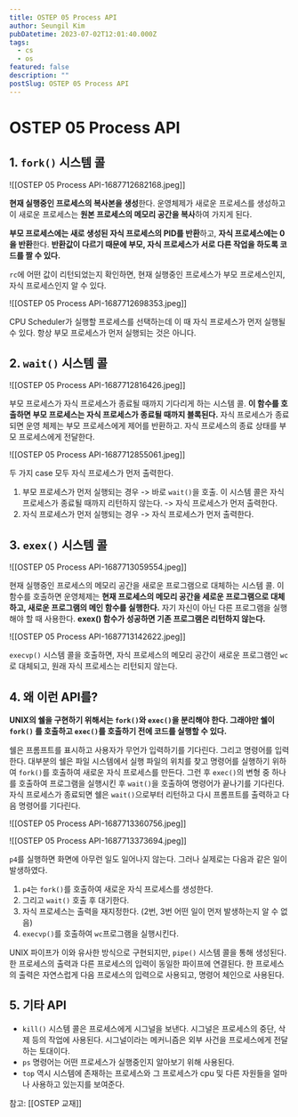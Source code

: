 ```yaml
---
title: OSTEP 05 Process API
author: Seungil Kim
pubDatetime: 2023-07-02T12:01:40.000Z
tags:
  - cs
  - os
featured: false
description: ""
postSlug: OSTEP 05 Process API
---
```

# OSTEP 05 Process API

## 1. `fork()` 시스템 콜

![[OSTEP 05 Process API-1687712682168.jpeg]]

**현재 실행중인 프로세스의 복사본을 생성**한다. 운영체제가 새로운 프로세스를 생성하고 이 새로운 프로세스는 **원본 프로세스의 메모리 공간을 복사**하여 가지게 된다.

**부모 프로세스에는 새로 생성된 자식 프로세스의 PID를 반환**하고, **자식 프로세스에는 0을 반환**한다. **반환값이 다르기 때문에 부모, 자식 프로세스가 서로 다른 작업을 하도록 코드를 짤 수 있다.**

`rc`에 어떤 값이 리턴되었는지 확인하면, 현재 실행중인 프로세스가 부모 프로세스인지, 자식 프로세스인지 알 수 있다.

![[OSTEP 05 Process API-1687712698353.jpeg]]

CPU Scheduler가 실행할 프로세스를 선택하는데 이 때 자식 프로세스가 먼저 실행될 수 있다. 항상 부모 프로세스가 먼저 실행되는 것은 아니다.

## 2. `wait()` 시스템 콜

![[OSTEP 05 Process API-1687712816426.jpeg]]

부모 프로세스가 자식 프로세스가 종료될 때까지 기다리게 하는 시스템 콜. **이 함수를 호출하면 부모 프로세스는 자식 프로세스가 종료될 때까지 블록된다.** 자식 프로세스가 종료되면 운영 체제는 부모 프로세스에게 제어를 반환하고. 자식 프로세스의 종료 상태를 부모 프로세스에게 전달한다.

![[OSTEP 05 Process API-1687712855061.jpeg]]

두 가지 case 모두 자식 프로세스가 먼저 출력한다.
1. 부모 프로세스가 먼저 실행되는 경우 -> 바로 `wait()`을 호출. 이 시스템 콜은 자식 프로세스가 종료될 때까지 리턴하지 않는다. -> 자식 프로세스가 먼저 출력한다.
2. 자식 프로세스가 먼저 실행되는 경우 -> 자식 프로세스가 먼저 출력한다.

## 3. `exex()` 시스템 콜

![[OSTEP 05 Process API-1687713059554.jpeg]]

현재 실행중인 프로세스의 메모리 공간을 새로운 프로그램으로 대체하는 시스템 콜. 이 함수를 호출하면 운영체제는 **현재 프로세스의 메모리 공간을 세로운 프로그램으로 대체하고, 새로운 프로그램의 메인 함수를 실행한다.** 자기 자신이 아닌 다른 프로그램을 실행해야 할 때 사용한다. **exex() 함수가 성공하면 기존 프로그램은 리턴하지 않는다.**

![[OSTEP 05 Process API-1687713142622.jpeg]]

`execvp()` 시스템 콜을 호출하면, 자식 프로세스의 메모리 공간이 새로운 프로그램인 `wc`로 대체되고, 원래 자식 프로세스는 리턴되지 않는다.

## 4. 왜 이런 API를?

**UNIX의 쉘을 구현하기 위해서는 `fork()`와 `exec()`을 분리해야 한다. 그래야만 쉘이 `fork()` 를 호출하고 `exec()`를 호출하기 전에 코드를 실행할 수 있다.**

쉘은 프롬프트를 표시하고 사용자가 무언가 입력하기를 기다린다. 그리고 명령어를 입력한다. 대부분의 쉘은 파일 시스템에서 실행 파일의 위치를 찾고 명령어를 실행하기 위하여 `fork()`를 호출하여 새로운 자식 프로세스를 만든다. 그런 후 `exec()`의 변형 중 하나를 호출하여 프로그램을 실행시킨 후 `wait()`을 호출하여 명령어가 끝나기를 기다린다. 자식 프로세스가 종료되면 쉘은 `wait()`으로부터 리턴하고 다시 프롬프트를 출력하고 다음 명령어를 기다린다.

![[OSTEP 05 Process API-1687713360756.jpeg]]

![[OSTEP 05 Process API-1687713373694.jpeg]]

`p4`를 실행하면 화면에 아무런 일도 일어나지 않는다.
그러나 실제로는 다음과 같은 일이 발생하였다.

1. `p4`는 `fork()`를 호출하여 새로운 자식 프로세스를 생성한다.
2. 그리고 `wait()` 호출 후 대기한다.
3. 자식 프로세스는 출력을 재지정한다. (2번, 3번 어떤 일이 먼저 발생하는지 알 수 없음)
4. `execvp()`를 호출하여 `wc`프로그램을 실행시킨다.

UNIX 파이프가 이와 유사한 방식으로 구현되지만, `pipe()` 시스템 콜을 통해 생성된다. 한 프로세스의 출력과 다른 프로세스의 입력이 동일한 파이프에 연결된다. 한 프로세스의 출력은 자연스럽게 다음 프로세스의 입력으로 사용되고, 명령어 체인으로 사용된다.

## 5. 기타 API

- `kill()` 시스템 콜은 프로세스에게 시그널을 보낸다. 시그널은 프로세스의 중단, 삭제 등의 작업에 사용된다. 시그널이라는 메커니즘은 외부 사건을 프로세스에게 전달하는 토대이다.
- `ps` 명령어는 어떤 프로세스가 실행중인지 알아보기 위해 사용된다.
- `top` 역시 시스템에 존재하는 프로세스와 그 프로세스가 cpu 및 다른 자원들을 얼마나 사용하고 있는지를 보여준다.

참고: [[OSTEP 교재]]
